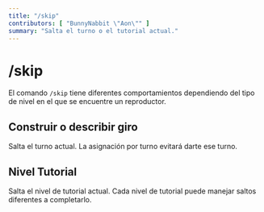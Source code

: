 ```yaml
---
title: "/skip"
contributors: [ "BunnyNabbit \"Aon\"" ]
summary: "Salta el turno o el tutorial actual."
---
```


# /skip

El comando `/skip` tiene diferentes comportamientos dependiendo del tipo de nivel en el que se encuentre un reproductor.

## Construir o describir giro

Salta el turno actual. La asignación por turno evitará darte ese turno.

## Nivel Tutorial

Salta el nivel de tutorial actual. Cada nivel de tutorial puede manejar saltos diferentes a completarlo.
